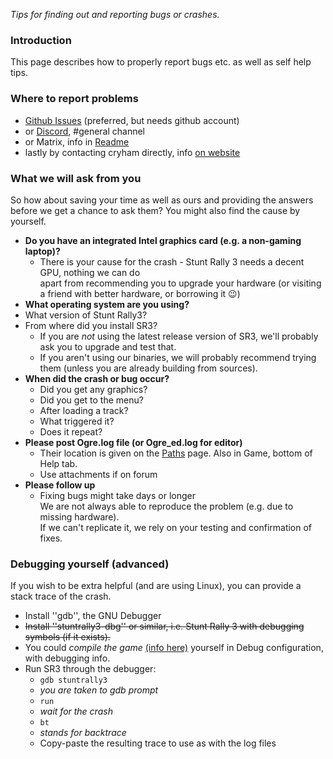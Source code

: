 _Tips for finding out and reporting bugs or crashes._

### Introduction

This page describes how to properly report bugs etc. as well as self help tips.

### Where to report problems

  * [Github Issues](https://github.com/stuntrally/stuntrally3/issues) (preferred, but needs github account)
  * or [Discord](https://discord.gg/TywnXxAtR6), #general channel
  * or Matrix, info in [Readme](../Readme.md#️Feedback)
  * lastly by contacting cryham directly, info [on website](https://cryham.org/about-me/#Contact)
  
### What we will ask from you

So how about saving your time as well as ours and providing the answers before we get a chance to ask them? You might also find the cause by yourself.

  * **Do you have an integrated Intel graphics card (e.g. a non-gaming laptop)?**
    * There is your cause for the crash - Stunt Rally 3 needs a decent GPU, nothing we can do  
    apart from recommending you to upgrade your hardware (or visiting a friend with better hardware, or borrowing it 😉)
  * **What operating system are you using?**
  * What version of Stunt Rally3?
  * From where did you install SR3?
    * If you are *not* using the latest release version of SR3, we'll probably ask you to upgrade and test that.
    * If you aren't using our binaries, we will probably recommend trying them (unless you are already building from sources).
  * **When did the crash or bug occur?**
    * Did you get any graphics?
    * Did you get to the menu?
    * After loading a track?
    * What triggered it?
    * Does it repeat?
  * **Please post Ogre.log file (or Ogre_ed.log for editor)**
    * Their location is given on the [Paths](Paths.md) page. Also in Game, bottom of Help tab.
    * Use attachments if on forum
  * **Please follow up**
    * Fixing bugs might take days or longer  
    We are not always able to reproduce the problem (e.g. due to missing hardware).  
    If we can't replicate it, we rely on your testing and confirmation of fixes.

### Debugging yourself (advanced)

If you wish to be extra helpful (and are using Linux), you can provide a stack trace of the crash.

  - Install ''gdb'', the GNU Debugger
  - <del>Install ''stuntrally3-dbg'' or similar, i.e. Stunt Rally 3 with debugging symbols (if it exists).</del>
  - You could *compile the game* [(info here)](Building.md) yourself in Debug configuration, with debugging info.
  - Run SR3 through the debugger:
    * `gdb stuntrally3`
    * _you are taken to gdb prompt_
    * `run`
    * _wait for the crash_
    * `bt`
    * _stands for backtrace_
    * Copy-paste the resulting trace to use as with the log files
  